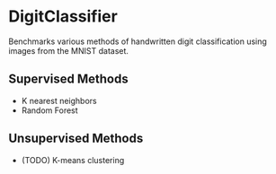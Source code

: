 DigitClassifier
===============

Benchmarks various methods of handwritten digit classification using images from the MNIST dataset. 

## Supervised Methods 
- K nearest neighbors
- Random Forest

## Unsupervised Methods
- (TODO) K-means clustering 
